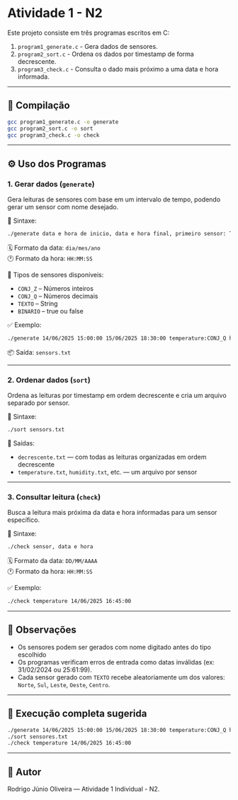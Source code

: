 
# Atividade 1 - N2 

Este projeto consiste em três programas escritos em C:

1. `program1_generate.c` - Gera dados de sensores.
2. `program2_sort.c` - Ordena os dados por timestamp de forma decrescente.
3. `program3_check.c` - Consulta o dado mais próximo a uma data e hora informada.

---

## 🧰 Compilação

```bash
gcc program1_generate.c -o generate
gcc program2_sort.c -o sort
gcc program3_check.c -o check
```

---

## ⚙️ Uso dos Programas

### 1. Gerar dados (`generate`)

Gera leituras de sensores com base em um intervalo de tempo, podendo gerar um sensor com nome desejado.

📌 Sintaxe:

```bash
./generate data e hora de inicio, data e hora final, primeiro sensor: TIPO, segundo sensor: TIPO ...
```

🗓️ Formato da data: `dia/mes/ano`  
🕐 Formato da hora: `HH:MM:SS`

🔢 Tipos de sensores disponíveis:

- `CONJ_Z` – Números inteiros
- `CONJ_Q` – Números decimais
- `TEXTO`  – String
- `BINARIO` – true ou false

✅ Exemplo:

```bash
./generate 14/06/2025 15:00:00 15/06/2025 18:30:00 temperature:CONJ_Q humidity:CONJ_Z warning:TEXTO status:BINARIO
```

📦 Saída: `sensors.txt`

---

### 2. Ordenar dados (`sort`)

Ordena as leituras por timestamp em ordem decrescente e cria um arquivo separado por sensor.

📌 Sintaxe:

```bash
./sort sensors.txt
```

📁 Saídas:

- `decrescente.txt` — com todas as leituras organizadas em ordem decrescente
- `temperature.txt`, `humidity.txt`, etc. — um arquivo por sensor

---

### 3. Consultar leitura (`check`)

Busca a leitura mais próxima da data e hora informadas para um sensor específico.

📌 Sintaxe:

```bash
./check sensor, data e hora
```

🗓️ Formato da data: `DD/MM/AAAA`  
🕐 Formato da hora: `HH:MM:SS`

✅ Exemplo:

```bash
./check temperature 14/06/2025 16:45:00
```

---

## 📝 Observações

- Os sensores podem ser gerados com nome digitado antes do tipo escolhido
- Os programas verificam erros de entrada como datas inválidas (ex: 31/02/2024 ou 25:61:99).
- Cada sensor gerado com `TEXTO` recebe aleatoriamente um dos valores: `Norte`, `Sul`, `Leste`, `Oeste`, `Centro`.

---

## 🧪 Execução completa sugerida

```bash
./generate 14/06/2025 15:00:00 15/06/2025 18:30:00 temperature:CONJ_Q humidity:CONJ_Z warning:TEXTO status:BINARIO
./sort sensores.txt
./check temperature 14/06/2025 16:45:00
``` 

---

## 👤 Autor

Rodrigo Júnio Oliveira — Atividade 1 Individual - N2.
